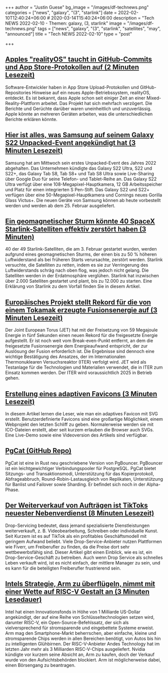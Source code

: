 +++
author = "Justin Guese"
bg_image = "/images/df-technews.png"
categories = ["news", "galaxy", "(3", "starlink"]
date = 2022-02-10T12:40:24+06:00 # 2020-03-14T15:40:24+06:00
description = "Tech NEWS 2022-02-10 - Themen: galaxy, (3, starlink"
image = "/images/df-technews.png"
tags = ["news", "galaxy", "(3", "starlink", "satellites", "may", "announced"]
title = "Tech NEWS 2022-02-10"
type = "post"

+++

## [Apples "realityOS" taucht in GitHub-Commits und App Store-Protokollen auf (2 Minuten Lesezeit)](https://arstechnica.com/gadgets/2022/02/devs-discover-realityos-hints-in-apple-logs-and-code/)

 Software-Entwickler haben in App Store Upload-Protokollen und GitHub-Repositories Hinweise auf ein neues Apple-Betriebssystem, realityOS, entdeckt. Es ist bekannt, dass Apple schon seit einiger Zeit an einer Mixed-Reality-Plattform arbeitet. Das Projekt hat sich mehrfach verzögert. Die Berichte und Gerüchte darüber waren uneinheitlich und unzuverlässig. Apple könnte an mehreren Geräten arbeiten, was die unterschiedlichen Berichte erklären könnte.

## [Hier ist alles, was Samsung auf seinem Galaxy S22 Unpacked-Event angekündigt hat (3 Minuten Lesezeit)](https://www.engadget.com/samsung-galaxy-s22-unpacked-news-181636961.html)

 Samsung hat am Mittwoch sein erstes Unpacked-Event des Jahres 2022 abgehalten. Das Unternehmen kündigte das Galaxy S22 Ultra, S22 und S22+, das Galaxy Tab S8, Tab S8+ und Tab S8 Ultra sowie Live-Sharing über Google Duo für seine Telefon- und Tablet-Reihe an. Das Galaxy S22 Ultra verfügt über eine 108-Megapixel-Hauptkamera, 12 GB Arbeitsspeicher und Platz für einen integrierten S Pen-Stift. Das Galaxy S22 und S22+ verfügen über eine 50-Megapixel-Hauptkamera und Cornings neues Gorilla Glass Victus+. Die neuen Geräte von Samsung können ab heute vorbestellt werden und werden ab dem 25. Februar ausgeliefert.

## [Ein geomagnetischer Sturm könnte 40 SpaceX Starlink-Satelliten effektiv zerstört haben (3 Minuten)](https://www.theverge.com/2022/2/8/22924561/spacex-starlink-satellites-geomagnetic-storm)

 40 der 49 Starlink-Satelliten, die am 3. Februar gestartet wurden, werden aufgrund eines geomagnetischen Sturms, der einen bis zu 50 % höheren Luftwiderstand als bei früheren Starts verursachte, zerstört werden. Starlink versuchte, die Satelliten zu retten, indem es sie zur Verringerung des Luftwiderstands schräg nach oben flog, was jedoch nicht gelang. Die Satelliten werden in der Erdatmosphäre verglühen. Starlink hat inzwischen über 2.000 Satelliten gestartet und plant, bis zu 12.000 zu starten. Eine Erklärung von Starlink zu dem Vorfall finden Sie in diesem Artikel.

## [Europäisches Projekt stellt Rekord für die von einem Tokamak erzeugte Fusionsenergie auf (3 Minuten Lesezeit)](https://arstechnica.com/science/2022/02/european-project-sets-a-record-for-fusion-energy-produced-by-a-tokamak/)

 Der Joint European Torus (JET) hat mit der Freisetzung von 59 Megajoule Energie in fünf Sekunden einen neuen Rekord für die freigesetzte Energie aufgestellt. Er ist noch weit vom Break-even-Punkt entfernt, an dem die freigesetzte Fusionsenergie dem Energieaufwand entspricht, der zur Auslösung der Fusion erforderlich ist. Die Ergebnisse sind dennoch eine wichtige Bestätigung des Ansatzes, der im Internationalen Thermonuklearen Versuchsreaktor (ITER) verfolgt wird. JET wird als Testanlage für die Technologien und Materialien verwendet, die in ITER zum Einsatz kommen werden. Der ITER wird voraussichtlich 2025 in Betrieb gehen.

## [Erstellung eines adaptiven Favicons (3 Minuten Lesezeit)](https://web.dev/building-an-adaptive-favicon/)

 In diesem Artikel lernen die Leser, wie man ein adaptives Favicon mit SVG erstellt. Benutzerdefinierte Favicons sind eine großartige Möglichkeit, einem Webprojekt den letzten Schliff zu geben. Normalerweise werden sie mit ICO-Dateien erstellt, aber seit kurzem erlauben die Browser auch SVGs. Eine Live-Demo sowie eine Videoversion des Artikels sind verfügbar.

## [PgCat (GitHub Repo)](https://github.com/levkk/pgcat)

 PgCat ist eine in Rust neu geschriebene Version von PgBouncer. PgBouncer ist ein leichtgewichtiger Verbindungspooler für PostgreSQL. PgCat bietet Sitzungs- und Transaktionsmodi, Unterstützung für das Kopierprotokoll, Abfrageabbruch, Round-Robin-Lastausgleich von Replikaten, Unterstützung für Banlist und Failover sowie Sharding. Er befindet sich noch in der Alpha-Phase.

## [Der Weiterverkauf von Aufträgen ist TikToks neuester Nebenverdienst (8 Minuten Lesezeit)](https://www.theverge.com/22905356/gig-work-drop-shipping-fiverr-tiktok)

 Drop-Servicing bedeutet, dass jemand spezialisierte Dienstleistungen weiterverkauft, z. B. Videobearbeitung, Schreiben oder individuelle Kunst. Seit Kurzem ist es auf TikTok als ein profitables Geschäftsmodell mit geringem Aufwand beliebt. Viele Drop-Service-Anbieter nutzen Plattformen wie Fiverr, um Freiberufler zu finden, da die Preise dort sehr wettbewerbsfähig sind. Dieser Artikel gibt einen Einblick, wie es ist, ein Drop-Service-Geschäft zu betreiben. Auch wenn Drop Service als schnelles Leben verkauft wird, ist es nicht einfach, der mittlere Manager zu sein, und es kann für die beteiligten Freiberufler frustrierend sein.

## [Intels Strategie, Arm zu überflügeln, nimmt mit einer Wette auf RISC-V Gestalt an (3 Minuten Lesedauer)](https://arstechnica.com/tech-policy/2022/02/intels-strategy-for-outflanking-arm-takes-shape-with-bet-on-risc-v/?comments=1)

 Intel hat einen Innovationsfonds in Höhe von 1 Milliarde US-Dollar angekündigt, der auf eine Reihe von Schlüsseltechnologien setzen wird, darunter RISC-V, ein Open-Source-Befehlssatz, der sich als vielversprechend für stromsparende und eingebettete Systeme erweist. Arm mag den Smartphone-Markt beherrschen, aber einfache, kleine und stromsparende Chips werden in allen Bereichen benötigt, von Autos bis hin zu intelligenten Glühbirnen. Der RISC-V-Anbieter Andes Technology hat im letzten Jahr mehr als 3 Milliarden RISC-V-Chips ausgeliefert. Nvidia kündigte vor kurzem seine Absicht an, Arm zu kaufen, doch der Verkauf wurde von den Aufsichtsbehörden blockiert. Arm ist möglicherweise dabei, einen Börsengang zu beantragen.

